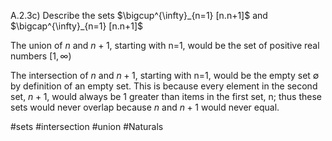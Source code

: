 A.2.3c) Describe the sets $\bigcup^{\infty}_{n=1} [n.n+1]$ and $\bigcap^{\infty}_{n=1} [n.n+1]$

The union of $n$ and $n+1$, starting with n=1, would be the set of positive real numbers $[1,\infty)$

The intersection of $n$ and $n+1$, starting with n=1,  would be the empty set $\emptyset$ by definition of an empty set. This is because every element in the second set, $n+1$, would always be 1 greater than items in the first set, n; thus these sets would never overlap because $n$ and $n+1$ would never equal.

#sets #intersection #union #Naturals 